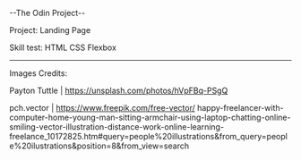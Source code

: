 --The Odin Project--

Project: Landing Page

Skill test: HTML CSS Flexbox

-------------------------------
Images Credits:

Payton Tuttle | https://unsplash.com/photos/hVpFBq-PSgQ

pch.vector | https://www.freepik.com/free-vector/                           happy-freelancer-with-computer-home-young-man-sitting-armchair-using-laptop-chatting-online-smiling-vector-illustration-distance-work-online-learning-freelance_10172825.htm#query=people%20illustrations&from_query=people%20ilustrations&position=8&from_view=search
